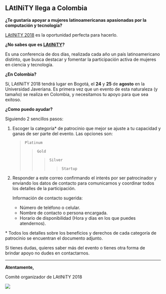 ## LAtINiTY llega a Colombia

**¿Te gustaría apoyar a mujeres latinoamericanas apasionadas por la computación y tecnología?**

[LAtINiTY 2018](http://latinity.co/) es la oportunidad perfecta para hacerlo.

**¿No sabes que es [LAtINiTY](http://latinity.co/)?**

Es una conferencia de dos días, realizada cada año un país latinoamericano distinto,
que busca destacar y fomentar la participación activa de mujeres en ciencia y tecnología.

**¿En Colombia?**

Sí, LAtINiTY 2018 tendrá lugar en Bogotá, el **24** y **25** de **agosto** en la Universidad Javeriana.
Es primera vez que un evento de esta naturaleza (y tamaño) se realiza en Colombia, y necesitamos tu apoyo para que sea exitoso.

**¿Como puedo ayudar?**

Siguiendo 2 sencillos pasos:
1. Escoger la categoría* de patrocinio que mejor se ajuste a tu capacidad y ganas de ser parte del evento. Las opciones son:
   > `Platinum`
   >> `Gold`
   >>> `Silver`
   >>>> `Startup`

2. Responder a este correo confirmando el interés por ser patrocinador y enviando los datos de contacto para comunicarnos y coordinar todos los detalles de la participación.

    Información de contacto sugerida:
     - Número de teléfono o celular.
     - Nombre de contacto o persona encargada.
     - Horario de disponibilidad (Hora y días en los que puedes atendernos).

\* Todos los detalles sobre los beneficios y derechos de cada categoría de patrocinio se encuentran el documento adjunto.


Si tienes dudas, quieres saber más del evento o tienes otra forma de brindar apoyo no dudes en contactarnos.

----------------

**Atentamente,**

Comité organizador de LAtINiTY 2018


![](http://latinity.co/wp-content/uploads/2018/02/logo_gray.png)

